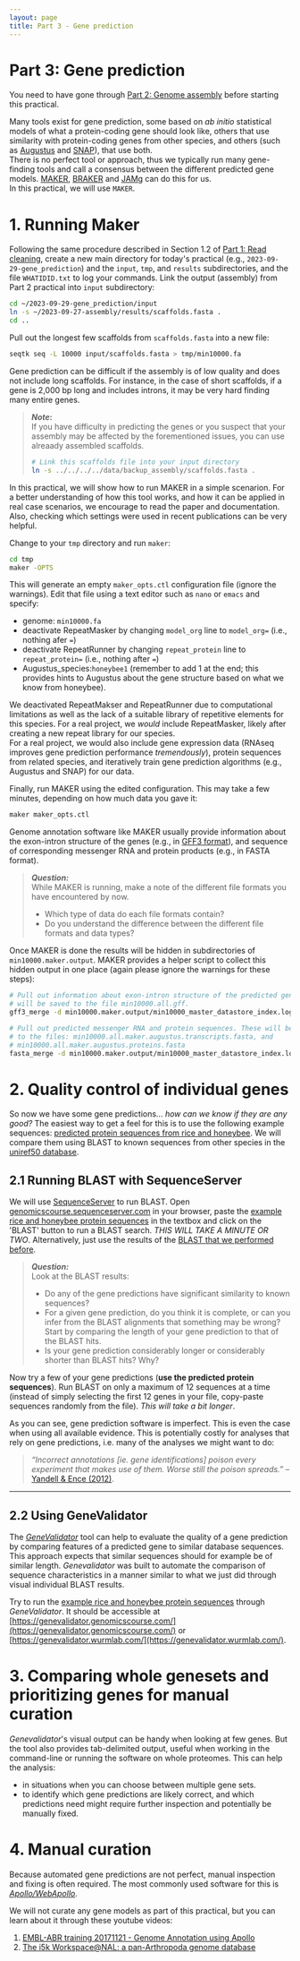 ```yaml
---
layout: page
title: Part 3 - Gene prediction
---
```


<!-- Updated by Alexis Gkantiragas, 2023 -->

# Part 3: Gene prediction

You need to have gone through [Part 2: Genome assembly](pt-2-assembly.html)
before starting this practical.

Many tools exist for gene prediction, some based on *ab initio* statistical
models of what a protein-coding gene should look like, others that use
similarity with protein-coding genes from other species, and others (such as
[Augustus](http://bioinf.uni-greifswald.de/augustus/) and
[SNAP](https://github.com/KorfLab/SNAP)), that use both.  
There is no perfect tool or approach, thus we typically run many gene-finding
tools and call a consensus between the different predicted gene models. 
[MAKER](http://www.yandell-lab.org/software/maker.html), 
[BRAKER](https://github.com/Gaius-Augustus/BRAKER) and 
[JAMg](https://github.com/genomecuration/JAMg) can do this for us.  
In this practical, we will use `MAKER`.

# 1. Running Maker

Following the same procedure described in Section 1.2 of
[Part 1: Read cleaning](pt-1-read-cleaning.html), create a new main directory
for today's practical (e.g., `2023-09-29-gene_prediction`) and the `input`,
`tmp`, and `results` subdirectories, and the file `WHATIDID.txt` to log your
commands.
Link the output (assembly) from Part 2 practical into `input` subdirectory:

```bash
cd ~/2023-09-29-gene_prediction/input
ln -s ~/2023-09-27-assembly/results/scaffolds.fasta .
cd ..
```

Pull out the longest few scaffolds from `scaffolds.fasta` into a new file:

```bash
seqtk seq -L 10000 input/scaffolds.fasta > tmp/min10000.fa
```

Gene prediction can be difficult if the assembly is of low quality and does not
include long scaffolds. For instance, in the case of short scaffolds, if a gene
is 2,000 bp long and includes introns, it may be very hard finding many entire
genes. 

> **_Note_:**  
> If you have difficulty in predicting the genes or you suspect that your
> assembly may be affected by the forementioned issues, you can use alreaady
> assembled scaffolds.
> ```bash
> # Link this scaffolds file into your input directory
> ln -s ../../../../data/backup_assembly/scaffolds.fasta .
> ```

In this practical, we will show how to run MAKER in a simple scenarion. For a
better understanding of how this tool works, and how it can be applied in real
case scenarios, we encourage to read the paper and documentation. Also, checking
which settings were used in recent publications can be very helpful. 

Change to your `tmp` directory and run `maker`:

```bash
cd tmp
maker -OPTS
```
This will generate an empty `maker_opts.ctl` configuration file (ignore the
warnings). Edit that file using a text editor such as `nano` or `emacs` and
specify:

  * genome: `min10000.fa`
  * deactivate RepeatMasker by changing `model_org` line to `model_org=` 
    (i.e., nothing afer `=`)
  * deactivate RepeatRunner by changing `repeat_protein` line to 
    `repeat_protein=` (i.e., nothing after `=`)
  * Augustus_species:`honeybee1` (remember to add 1 at the end; this provides
    hints to Augustus about the gene structure based on what we know from
    honeybee).

We deactivated RepeatMakser and RepeatRunner due to computational limitations
as well as the lack of a suitable library of repetitive elements for this
species. For a real project, we *would* include RepeatMasker, likely after 
creating a new repeat library for our species.  
For a real project, we would also include gene expression data (RNAseq improves
gene prediction performance *tremendously*), protein sequences from related
species, and iteratively train gene prediction algorithms (e.g., Augustus and
SNAP) for our data.

Finally, run MAKER using the edited configuration. This may take a few 
minutes, depending on how much data you gave it:

```bash
maker maker_opts.ctl
```

Genome annotation software like MAKER usually provide information about the 
exon-intron structure of the genes (e.g., in 
[GFF3 format](https://github.com/The-Sequence-Ontology/Specifications/blob/master/gff3.md)),
and sequence of corresponding messenger RNA and protein products (e.g., in
FASTA format).

> **_Question:_**  
> While MAKER is running, make a note of the different file formats you have 
> encountered by now.  
> * Which type of data do each file formats contain?
> * Do you understand the difference between the different file formats and data
>   types?

Once MAKER is done the results will be hidden in subdirectories of 
`min10000.maker.output`. MAKER provides a helper script to collect this hidden
output in one place (again please ignore the warnings for these steps):

```bash
# Pull out information about exon-intron structure of the predicted genes. This
# will be saved to the file min10000.all.gff.
gff3_merge -d min10000.maker.output/min10000_master_datastore_index.log

# Pull out predicted messenger RNA and protein sequences. These will be saved
# to the files: min10000.all.maker.augustus.transcripts.fasta, and
# min10000.all.maker.augustus.proteins.fasta
fasta_merge -d min10000.maker.output/min10000_master_datastore_index.log
```

# 2. Quality control of individual genes

So now we have some gene predictions... *how can we know if they are any good?*
The easiest way to get a feel for this is to use the following example
sequences: [predicted protein sequences from rice and honeybee](predictions.fa).
We will compare them using BLAST to known sequences from other species in the
[uniref50 database](https://www.ncbi.nlm.nih.gov/pmc/articles/PMC4375400/).

## 2.1 Running BLAST with SequenceServer

We will use [SequenceServer](https://sequenceserver.com) to run BLAST. Open [genomicscourse.sequenceserver.com](https://genomicscourse.sequenceserver.com) in your browser, paste the [example rice and honeybee protein sequences](predictions.fa) 
in the textbox and click on the 'BLAST' button to run a BLAST search. *THIS WILL TAKE A MINUTE 
OR TWO*. Alternatively, just use the results of the 
[BLAST that we performed before](https://genomicscourse.sequenceserver.com/42c77718-7b26-43eb-8315-d4ee9df96985).

> **_Question:_**  
> Look at the BLAST results:
> * Do any of the gene predictions have significant similarity to known 
>   sequences?
> * For a given gene prediction, do you think it is complete, or can you infer
>   from the BLAST alignments that something may be wrong?
> Start by comparing the length of your gene prediction to that of the BLAST
> hits.  
> * Is your gene prediction considerably longer or considerably shorter than 
>   BLAST hits? Why?

Now try a few of your gene predictions (**use the predicted protein 
sequences**). Run BLAST on only a maximum of 12 sequences at a time (instead of
simply selecting the first 12 genes in your file, copy-paste sequences randomly
from  the file). *This will take a bit longer*. 

As you can see, gene prediction software is imperfect. This is even the case
when using all available evidence. This is potentially costly for analyses that
rely on gene predictions, i.e. many of the analyses we might want to do:

> *“Incorrect annotations [ie. gene identifications] poison every experiment 
> that makes use of them. Worse still the poison spreads.”* – 
> [Yandell & Ence (2012)](http://www.ncbi.nlm.nih.gov/pubmed/22510764).

---

## 2.2 Using GeneValidator

The
[*GeneValidator*](http://bioinformatics.oxfordjournals.org/content/32/10/1559.long)
tool can help to evaluate the quality of a gene prediction by comparing features
of a predicted gene to similar database sequences. This approach expects that
similar sequences should for example be of similar length. *Genevalidator* was
built to automate the comparison of sequence characteristics in a manner similar
to what we just did through visual individual BLAST results.

Try to run the [example rice and honeybee protein sequences](predictions.fa)
through *GeneValidator*. It should be accessible at [https://genevalidator.genomicscourse.com/](https://genevalidator.genomicscourse.com/) or [https://genevalidator.wurmlab.com/](https://genevalidator.wurmlab.com/). 


# 3. Comparing whole genesets and prioritizing genes for manual curation

*Genevalidator*'s visual output can be handy when looking at few genes. But the 
tool also provides tab-delimited output, useful when working in the command-line
or running the software on whole proteomes. This can help the analysis:
  * in situations when you can choose between multiple gene sets.
  * to identify which gene predictions are likely correct, and which predictions
    need might require further inspection and potentially be manually fixed.

# 4. Manual curation

Because automated gene predictions are not perfect, manual inspection and fixing
is often required. The most commonly used software for this is
[*Apollo/WebApollo*](http://genomearchitect.org/).

We will not curate any gene models as part of this practical, but you can learn
about it through these youtube videos:

1. [EMBL-ABR training 20171121 - Genome Annotation using Apollo](https://youtu.be/Wec7ZlXykQc)
2. [The i5k Workspace@NAL: a pan-Arthropoda genome database](https://youtu.be/HYo2RQa4BUI?t=865)
